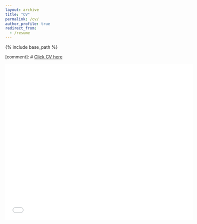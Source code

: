 ```yaml
---
layout: archive
title: "CV"
permalink: /cv/
author_profile: true
redirect_from:
  - /resume
---
```


{% include base_path %}

[comment]: # [Click CV here](/files/HSKim_CV.pdf)

<embed src="files/HSKim_CV.pdf" type="application/pdf" width="600px" height="500px" />
